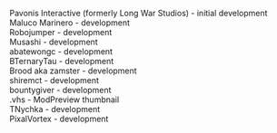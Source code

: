 Pavonis Interactive (formerly Long War Studios) - initial development  
Maluco Marinero - development  
Robojumper - development  
Musashi - development  
abatewongc - development  
BTernaryTau - development  
Brood aka zamster - development  
shiremct - development  
bountygiver - development  
.vhs - ModPreview thumbnail  
TNychka - development  
PixalVortex - development  
